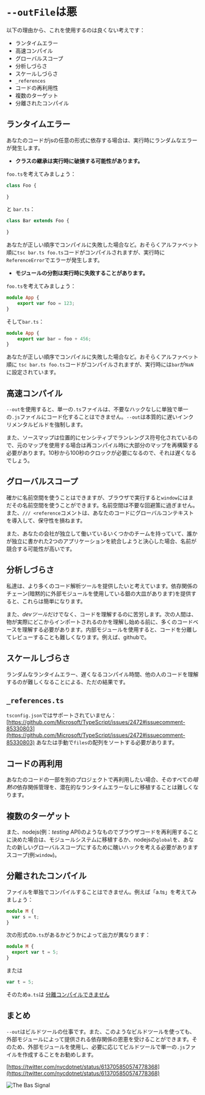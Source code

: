 # `--outFile`は悪

以下の理由から、これを使用するのは良くない考えです：

* ランタイムエラー
* 高速コンパイル
* グローバルスコープ
* 分析しづらさ
* スケールしづらさ
* `_references`
* コードの再利用性
* 複数のターゲット
* 分離されたコンパイル

## ランタイムエラー

あなたのコードがjsの任意の形式に依存する場合は、実行時にランダムなエラーが発生します。

* **クラスの継承は実行時に破損する可能性があります。**

`foo.ts`を考えてみましょう：
```ts
class Foo {
    
}
```

と `bar.ts`：
```ts
class Bar extends Foo {
    
}
```

あなたが正しい順序でコンパイルに失敗した場合など。おそらくアルファベット順に`tsc bar.ts foo.ts`コードがコンパイルされますが、実行時に`ReferenceError`でエラーが発生します。

* **モジュールの分割は実行時に失敗することがあります。**

`foo.ts`を考えてみましょう：
```ts
module App {
    export var foo = 123;
}
```
そして`bar.ts`：
```ts
module App {
    export var bar = foo + 456;
}
```

あなたが正しい順序でコンパイルに失敗した場合など。おそらくアルファベット順に `tsc bar.ts foo.ts`コードがコンパイルされますが、実行時には`bar`が`NaN`に設定されています。

## 高速コンパイル
`--out`を使用すると、単一の`.ts`ファイルは、不要なハックなしに単独で単一の`.js`ファイルにコード化することはできません。`--out`は本質的に遅いインクリメンタルビルドを強制します。

また、ソースマップは位置的にセンシティブでランレングス符号化されているので、元のマップを使用する場合は再コンパイル時に大部分のマップを再構築する必要があります。10秒から100秒のクロックが必要になるので、それは遅くなるでしょう。

## グローバルスコープ
確かに名前空間を使うことはできますが、ブラウザで実行すると`window`にはまだその名前空間を使うことができます。名前空間は不要な回避策に過ぎません。また、`/// <reference`コメントは、あなたのコードにグローバルコンテキストを導入して、保守性を損ねます。

また、あなたの会社が独立して働いているいくつかのチームを持っていて、誰かが独立に書かれた2つのアプリケーションを統合しようと決心した場合、名前が競合する可能性が高いです。

## 分析しづらさ
私達は、より多くのコード解析ツールを提供したいと考えています。依存関係のチェーン(暗黙的に外部モジュールを使用している銀の大皿があります)を提供すると、これらは簡単になります。

また、*devツール*だけでなく、コードを理解するのに苦労します。次の人間は、物が実際にどこからインポートされるのかを理解し始める前に、多くのコードベースを理解する必要があります。内部モジュールを使用すると、コードを分離してレビューすることも難しくなります。例えば、githubで。

## スケールしづらさ
ランダムなランタイムエラー、遅くなるコンパイル時間、他の人のコードを理解するのが難しくなることによる、ただの結果です。

## `_references.ts`
`tsconfig.json`ではサポートされていません： [https://github.com/Microsoft/TypeScript/issues/2472#issuecomment-85330803](https://github.com/Microsoft/TypeScript/issues/2472#issuecomment-85330803) あなたは手動で`files`の配列をソートする必要があります。

## コードの再利用
あなたのコードの一部を別のプロジェクトで再利用したい場合、そのすべての*暗黙の*依存関係管理を、潜在的なランタイムエラーなしに移植することは難しくなります。

## 複数のターゲット
また、nodejs(例：*testing* API)のようなものでブラウザコードを再利用することに決めた場合は、モジュールシステムに移植するか、nodejsの`global`を、あなたの新しいグローバルスコープにするために醜いハックを考える必要がありますスコープ(例:`window`)。

## 分離されたコンパイル
ファイルを単独でコンパイルすることはできません。例えば「a.ts」を考えてみましょう：
```ts
module M {
  var s = t;
}
```
次の形式の`b.ts`があるかどうかによって出力が異なります：
```ts
module M {
  export var t = 5;
}
```
または
```ts
var t = 5;
```
そのため`a.ts`は [分離コンパイルできません](https://github.com/Microsoft/TypeScript/issues/2715)

## まとめ
`--out`はビルドツールの仕事です。また、このようなビルドツールを使っても、外部モジュールによって提供される依存関係の恩恵を受けることができます。そのため、外部モジュールを使用し、必要に応じてビルドツールで単一の`.js`ファイルを作成することをお勧めします。

[https://twitter.com/nycdotnet/status/613705850574778368](https://twitter.com/nycdotnet/status/613705850574778368)

![The Bas Signal](https://pbs.twimg.com/media/CIRSOBmWsAQdzvP.jpg)

